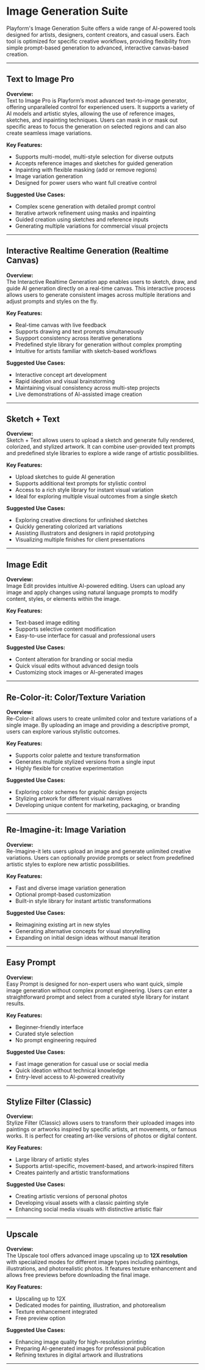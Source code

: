 # Image Generation Suite

Playform's Image Generation Suite offers a wide range of AI-powered tools designed for artists, designers, content creators, and casual users. Each tool is optimized for specific creative workflows, providing flexibility from simple prompt-based generation to advanced, interactive canvas-based creation.

---

## Text to Image Pro

**Overview:**  
Text to Image Pro is Playform’s most advanced text-to-image generator, offering unparalleled control for experienced users. It supports a variety of AI models and artistic styles, allowing the use of reference images, sketches, and inpainting techniques. Users can mask in or mask out specific areas to focus the generation on selected regions and can also create seamless image variations.

**Key Features:**
- Supports multi-model, multi-style selection for diverse outputs
- Accepts reference images and sketches for guided generation
- Inpainting with flexible masking (add or remove regions)
- Image variation generation
- Designed for power users who want full creative control

**Suggested Use Cases:**
- Complex scene generation with detailed prompt control
- Iterative artwork refinement using masks and inpainting
- Guided creation using sketches and reference inputs
- Generating multiple variations for commercial visual projects

---

## Interactive Realtime Generation (Realtime Canvas)

**Overview:**  
The Interactive Realtime Generation app enables users to sketch, draw, and guide AI generation directly on a real-time canvas. This interactive process allows users to generate consistent images across multiple iterations and adjust prompts and styles on the fly.

**Key Features:**
- Real-time canvas with live feedback
- Supports drawing and text prompts simultaneously
- Suypport consistency across iterative generations
- Predefined style library for generation without complex prompting
- Intuitive for artists familiar with sketch-based workflows

**Suggested Use Cases:**
- Interactive concept art development
- Rapid ideation and visual brainstorming
- Maintaining visual consistency across multi-step projects
- Live demonstrations of AI-assisted image creation

---

## Sketch + Text

**Overview:**  
Sketch + Text allows users to upload a sketch and generate fully rendered, colorized, and stylized artwork. It can combine user-provided text prompts and predefined style libraries to explore a wide range of artistic possibilities.

**Key Features:**
- Upload sketches to guide AI generation
- Supports additional text prompts for stylistic control
- Access to a rich style library for instant visual variation
- Ideal for exploring multiple visual outcomes from a single sketch

**Suggested Use Cases:**
- Exploring creative directions for unfinished sketches
- Quickly generating colorized art variations
- Assisting illustrators and designers in rapid prototyping
- Visualizing multiple finishes for client presentations

---

## Image Edit

**Overview:**  
Image Edit provides intuitive AI-powered editing. Users can upload any image and apply changes using natural language prompts to modify content, styles, or elements within the image.

**Key Features:**
- Text-based image editing
- Supports selective content modification
- Easy-to-use interface for casual and professional users

**Suggested Use Cases:**
- Content alteration for branding or social media
- Quick visual edits without advanced design tools
- Customizing stock images or AI-generated images

---

## Re-Color-it: Color/Texture Variation

**Overview:**  
Re-Color-it allows users to create unlimited color and texture variations of a single image. By uploading an image and providing a descriptive prompt, users can explore various stylistic outcomes.

**Key Features:**
- Supports color palette and texture transformation
- Generates multiple stylized versions from a single input
- Highly flexible for creative experimentation

**Suggested Use Cases:**
- Exploring color schemes for graphic design projects
- Stylizing artwork for different visual narratives
- Developing unique content for marketing, packaging, or branding

---

## Re-Imagine-it: Image Variation

**Overview:**  
Re-Imagine-it lets users upload an image and generate unlimited creative variations. Users can optionally provide prompts or select from predefined artistic styles to explore new artistic possibilities.

**Key Features:**
- Fast and diverse image variation generation
- Optional prompt-based customization
- Built-in style library for instant artistic transformations

**Suggested Use Cases:**
- Reimagining existing art in new styles
- Generating alternative concepts for visual storytelling
- Expanding on initial design ideas without manual iteration

---

## Easy Prompt

**Overview:**  
Easy Prompt is designed for non-expert users who want quick, simple image generation without complex prompt engineering. Users can enter a straightforward prompt and select from a curated style library for instant results.

**Key Features:**
- Beginner-friendly interface
- Curated style selection
- No prompt engineering required

**Suggested Use Cases:**
- Fast image generation for casual use or social media
- Quick ideation without technical knowledge
- Entry-level access to AI-powered creativity

---

## Stylize Filter (Classic)

**Overview:**  
Stylize Filter (Classic) allows users to transform their uploaded images into paintings or artworks inspired by specific artists, art movements, or famous works. It is perfect for creating art-like versions of photos or digital content.

**Key Features:**
- Large library of artistic styles
- Supports artist-specific, movement-based, and artwork-inspired filters
- Creates painterly and artistic transformations

**Suggested Use Cases:**
- Creating artistic versions of personal photos
- Developing visual assets with a classic painting style
- Enhancing social media visuals with distinctive artistic flair

---

## Upscale

**Overview:**  
The Upscale tool offers advanced image upscaling up to **12X resolution** with specialized modes for different image types including paintings, illustrations, and photorealistic photos. It features texture enhancement and allows free previews before downloading the final image.

**Key Features:**
- Upscaling up to 12X
- Dedicated modes for painting, illustration, and photorealism
- Texture enhancement integrated
- Free preview option

**Suggested Use Cases:**
- Enhancing image quality for high-resolution printing
- Preparing AI-generated images for professional publication
- Refining textures in digital artwork and illustrations

---
